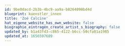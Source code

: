 ```yaml
---
id: 9be0dacd-2b3b-4bc9-aa9a-b8264098bd4d
blueprint: kuenstler_innen
title: 'Zoé Calcine'
hat_eigene_website_has_own_website: false
biographie_eintragen_create_artist_s_biography: false
updated_by: b1a43fd3-c865-4122-b6cc-50cfa81a1985
updated_at: 1656597689
---
```

